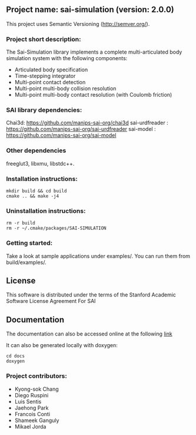 ## Project name: sai-simulation (version: 2.0.0)

This project uses Semantic Versioning (http://semver.org/).

### Project short description:

The Sai-Simulation library implements a complete multi-articulated body 
simulation system with the following components:

* Articulated body specification
* Time-stepping integrator
* Multi-point contact detection
* Multi-point multi-body collision resolution
* Multi-point multi-body contact resolution (with Coulomb friction)

### SAI library dependencies:

Chai3d: https://github.com/manips-sai-org/chai3d
sai-urdfreader : https://github.com/manips-sai-org/sai-urdfreader
sai-model : https://github.com/manips-sai-org/sai-model

### Other dependencies

freeglut3, libxmu, libstdc++.

### Installation instructions:

```
mkdir build && cd build
cmake .. && make -j4
```

### Uninstallation instructions: 

```
rm -r build
rm -r ~/.cmake/packages/SAI-SIMULATION
```

### Getting started:

Take a look at sample applications under examples/.
You can run them from build/examples/.

## License

This software is distributed under the terms of the Stanford Academic Software License Agreement For SAI

## Documentation

The documentation can also be accessed online at the following [link](https://manips-sai-org.github.io/sai-simulation/)

It can also be generated locally with doxygen:

```
cd docs
doxygen
```

### Project contributors:

* Kyong-sok Chang
* Diego Ruspini
* Luis Sentis
* Jaehong Park
* Francois Conti
* Shameek Ganguly
* Mikael Jorda
